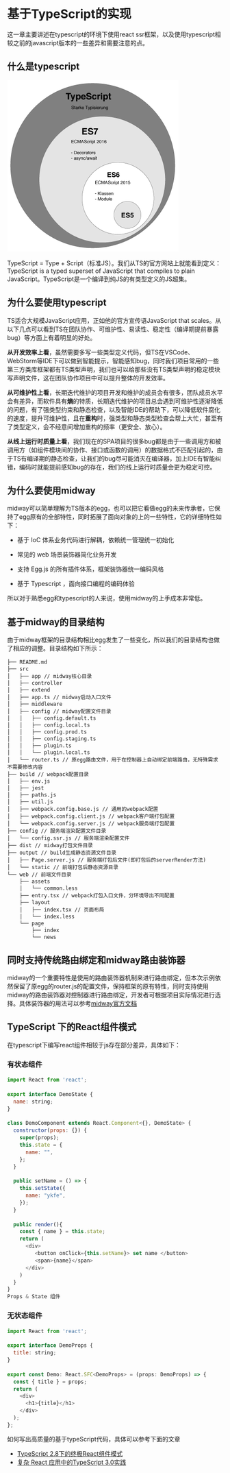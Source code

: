 # 基于TypeScript的实现

这一章主要讲述在typescript的环境下使用react ssr框架，以及使用typescript相较之前的javascript版本的一些差异和需要注意的点。

## 什么是typescript

![](../image/typeScript.png)

TypeScript = Type + Script（标准JS）。我们从TS的官方网站上就能看到定义：TypeScript is a typed superset of JavaScript that compiles to plain JavaScript。TypeScript是一个编译到纯JS的有类型定义的JS超集。


## 为什么要使用typescript

TS适合大规模JavaScript应用，正如他的官方宣传语JavaScript that scales。从以下几点可以看到TS在团队协作、可维护性、易读性、稳定性（编译期提前暴露bug）等方面上有着明显的好处。

**从开发效率上看**，虽然需要多写一些类型定义代码，但TS在VSCode、WebStorm等IDE下可以做到智能提示，智能感知bug，同时我们项目常用的一些第三方类库框架都有TS类型声明，我们也可以给那些没有TS类型声明的稳定模块写声明文件，这在团队协作项目中可以提升整体的开发效率。

**从可维护性上看**，长期迭代维护的项目开发和维护的成员会有很多，团队成员水平会有差异，而软件具有**熵**的特质，长期迭代维护的项目总会遇到可维护性逐渐降低的问题，有了强类型约束和静态检查，以及智能IDE的帮助下，可以降低软件腐化的速度，提升可维护性，且在**重构**时，强类型和静态类型检查会帮上大忙，甚至有了类型定义，会不经意间增加重构的频率（更安全、放心）。

**从线上运行时质量上看**，我们现在的SPA项目的很多bug都是由于一些调用方和被调用方（如组件模块间的协作、接口或函数的调用）的数据格式不匹配引起的，由于TS有编译期的静态检查，让我们的bug尽可能消灭在编译器，加上IDE有智能纠错，编码时就能提前感知bug的存在，我们的线上运行时质量会更为稳定可控。

## 为什么要使用midway

midway可以简单理解为TS版本的egg，也可以把它看做egg的未来传承者，它保持了egg原有的全部特性，同时拓展了面向对象的上的一些特性，它的详细特性如下：

- 基于 IoC 体系业务代码进行解耦，依赖统一管理统一初始化

- 常见的 web 场景装饰器简化业务开发

- 支持 Egg.js 的所有插件体系，框架装饰器统一编码风格

- 基于 Typescript ，面向接口编程的编码体验

所以对于熟悉egg和typescript的人来说，使用midway的上手成本非常低。

## 基于midway的目录结构

由于midway框架的目录结构相比egg发生了一些变化，所以我们的目录结构也做了相应的调整。目录结构如下所示：

```
├── README.md
├── src
│   ├── app // midway核心目录
│   ├── controller
│   ├── extend
│   ├── app.ts // midway启动入口文件
│   ├── middleware
│   ├── config // midway配置文件目录
│   │   ├── config.default.ts
│   │   ├── config.local.ts
│   │   ├── config.prod.ts
│   │   ├── config.staging.ts
│   │   ├── plugin.ts
│   │   └── plugin.local.ts
│   └── router.ts // 原egg路由文件，用于在控制器上自动绑定前端路由，无特殊需求不需要修改内容
├── build // webpack配置目录
│   ├── env.js
│   ├── jest
│   ├── paths.js
│   ├── util.js
│   ├── webpack.config.base.js // 通用的webpack配置
│   ├── webpack.config.client.js // webpack客户端打包配置
│   └── webpack.config.server.js // webpack服务端打包配置
├── config // 服务端渲染配置文件目录
│   └── config.ssr.js // 服务端渲染配置文件
├── dist // midway打包文件目录
├── output // build生成静态资源文件目录
│   ├── Page.server.js // 服务端打包后文件(即打包后的serverRender方法)
│   └── static // 前端打包后静态资源目录
└── web // 前端文件目录
    ├── assets
    │   └── common.less
    ├── entry.tsx // webpack打包入口文件，分环境导出不同配置
    ├── layout
    │   ├── index.tsx // 页面布局
    │   └── index.less
    └── page
        ├── index
        └── news
```

## 同时支持传统路由绑定和midway路由装饰器

midway的一个重要特性是使用的路由装饰器机制来进行路由绑定，但本次示例依然保留了原egg的router.js的配置文件，保持框架的原有特性，同时支持使用midway的路由装饰器对控制器进行路由绑定，开发者可根据项目实际情况进行选择。具体装饰器的用法可以参考[midway官方文档](https://midwayjs.org/midway/guide.html#%E8%B7%AF%E7%94%B1%E8%A3%85%E9%A5%B0%E5%99%A8)

## TypeScript 下的React组件模式
在typescript下编写react组件相较于js存在部分差异，具体如下：

### 有状态组件

```js
import React from 'react';

export interface DemoState {
  name: string;
}

class DemoComponent extends React.Component<{}, DemoState> {
  constructor(props: {}) {
    super(props);
    this.state = {
      name: "",
    };
  }

  public setName = () => {
    this.setState({
      name: "ykfe",
    });
  }
  
  public render(){
    const { name } = this.state;
    return (
      <div>
         <button onClick={this.setName}> set name </button>
         <span>{name}</span>
      </div>
    )
  }
}
Props & State 组件

```
### 无状态组件

```js
import React from 'react';

export interface DemoProps {
  title: string;
}

export const Demo: React.SFC<DemoProps> = (props: DemoProps) => {
  const { title } = props;
  return (
    <div>
      <h1>{title}</h1>
    </div>
  );
};

```
如何写出高质量的基于typeScript代码，具体可以参考下面的文章
- [TypeScript 2.8下的终极React组件模式](https://juejin.im/post/5b07caf16fb9a07aa83f2977)
- [复杂 React 应用中的TypeScript 3.0实践](https://zhuanlan.zhihu.com/p/42141179)

